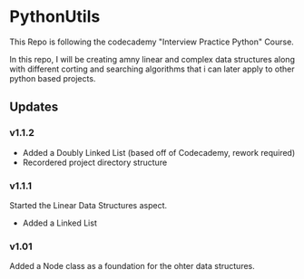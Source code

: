 # PythonUtils

This Repo is following the codecademy "Interview Practice Python" Course.

In this repo, I will be creating amny linear and complex data structures along with different corting and searching algorithms that i can later apply to other python based projects.

## Updates
### v1.1.2
- Added a Doubly Linked List (based off of Codecademy, rework required)
- Recordered project directory structure
### v1.1.1
Started the Linear Data Structures aspect.
- Added a Linked List
### v1.01
Added a Node class as a foundation for the ohter data structures.
